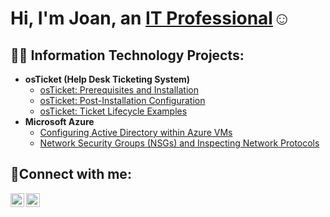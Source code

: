 <h1>Hi, I'm Joan, an <a href="https://www.linkedin.com/in/joan-pena-231427221/">IT Professional</a>☺</h1>

<h2>👨‍💻 Information Technology Projects:</h2>

- <b>osTicket (Help Desk Ticketing System)</b>
  - [osTicket: Prerequisites and Installation](https://github.com/joanrpena/osticket-prereqs)
  - [osTicket: Post-Installation Configuration](https://github.com/joanrpena/post-install-config)
  - [osTicket: Ticket Lifecycle Examples](https://github.com/joanrpena/ticket-lifecycle)
- <b>Microsoft Azure</b>
  - [Configuring Active Directory within Azure VMs](https://github.com/joanrpena/configure-ad)
  - [Network Security Groups (NSGs) and Inspecting Network Protocols](https://github.com/joanrpena/azure-network-protocols)

<h2>🤳Connect with me:</h2>

[<img align="left" alt="Joan | Twitter" width="22px" src="https://cdn.jsdelivr.net/npm/simple-icons@v3/icons/twitter.svg" />][twitter]
[<img align="left" alt="Joan | LinkedIn" width="22px" src="https://cdn.jsdelivr.net/npm/simple-icons@v3/icons/linkedin.svg" />][linkedin]


[twitter]:https://twitter.com/Joan_Pena

[linkedin]:https://www.linkedin.com/in/joan-pena-231427221/

